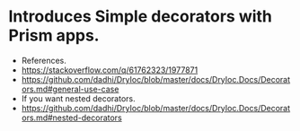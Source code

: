 # Introduces Simple decorators with Prism apps.

- References.
- https://stackoverflow.com/q/61762323/1977871
- https://github.com/dadhi/DryIoc/blob/master/docs/DryIoc.Docs/Decorators.md#general-use-case
- If you want nested decorators.
- https://github.com/dadhi/DryIoc/blob/master/docs/DryIoc.Docs/Decorators.md#nested-decorators
